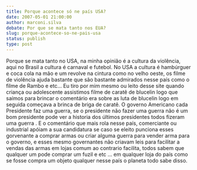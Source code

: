 ```yaml
---
title: Porque acontece só ne país USA? 
date: 2007-05-01 21:00:00
author: marconi.silva
debate: Por que se mata tanto nos EUA?
slug: porque-acontece-so-ne-pais-usa
status: publish 
type: post
---
```


  

Porque se mata tanto no USA, na minha opinião é a cultura da violência, aqui no Brasil a cultura é carnaval e futebol. No USA a cultura é hambúrguer e coca cola na mão e um revolve na cintura como no velho oeste, os filme de violência ajuda bastante que são bastante admirados nesse país como o filme de Rambo e etc... Eu tiro por mim mesmo ou leito desse site quando criança ou adolescente assistimos filme de caratê de blucelin logo que saímos para brincar o comentário era sobre as luta de blucelin logo em seguida começava a brinca de briga de caratê. O governo Americano cada Presidente faz uma guerra, se o presidente não fazer uma guerra não é um bom presidente pode ver a historia dos últimos presidentes todos fizeram uma guerra . E o comentário que mais rola nesse país, comerciante ou industrial apóiam a sua candidatura se caso se eleito punciona esses gorvenante a comprar armas ou criar alguma guerra para vender arma para o governo, e esses mesmo governantes não criavam leis para facilitar a vendas das armas em lojas comum ao contrario facilita, todos sabem que qualquer um pode comprar um fuzil e etc ... em qualquer loja do país como se fosse compra um objeto qualquer nesse país o planeta todo sabe disso.

